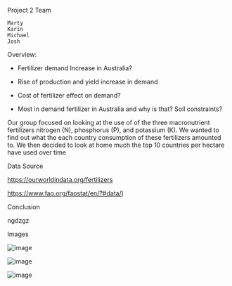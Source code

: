 
Project 2 Team

    Marty
    Karin
    Michael
    Josh


Overview:

- Fertilizer demand Increase in Australia?

- Rise of production and yield increase in demand

- Cost of fertilizer effect on demand?

- Most in demand fertilizer in Australia and why is that? Soil constraints?

Our group focused on looking at the use of of the three macronutrient fertilizers nitrogen (N), phosphorus (P), and potassium (K).
We wanted to find out what the each country consumption of these fertilizers amounted to.
We then decided to look at home much the top 10 countries per hectare have used over time


Data Source

https://ourworldindata.org/fertilizers

https://www.fao.org/faostat/en/?#data/)



Conclusion

ngdzgz

Images

![image](https://user-images.githubusercontent.com/99587551/180714131-30a2752a-a698-4a9f-b233-d1340461665c.png)


![image](https://user-images.githubusercontent.com/99587551/180713967-b37db170-014b-4271-b0db-b970951c2c38.png)


![image](https://user-images.githubusercontent.com/99587551/180713786-e6fbd1f0-19dc-422d-88a6-6759680d2485.png)


